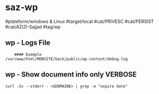 # saz-wp

#plateform/windows & Linux
#target/local
#cat/PRIVESC
#cat/PERSIST
#cat/AZIZI-Sajjad
#tag/wp


## wp -  Logs File
```
    #### Exemple
/var/www/html/MONSITE/back/public/wp-content/debug.log
```

## wp -  Show document info only VERBOSE
```
curl -Iv --stderr - <$DOMAINE> | grep -e "expire date"
```

